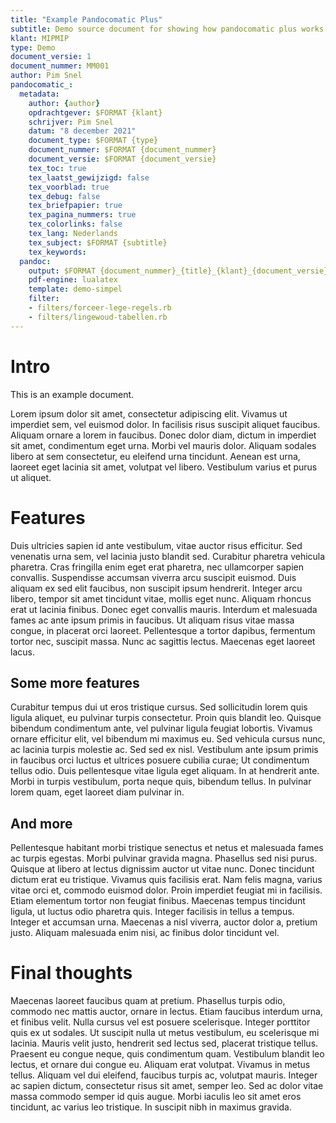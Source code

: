 ```yaml
---
title: "Example Pandocomatic Plus"
subtitle: Demo source document for showing how pandocomatic plus works
klant: MIPMIP
type: Demo
document_versie: 1
document_nummer: MM001
author: Pim Snel
pandocomatic_:
  metadata:
    author: {author}
    opdrachtgever: $FORMAT {klant}
    schrijver: Pim Snel
    datum: "8 december 2021"
    document_type: $FORMAT {type}
    document_nummer: $FORMAT {document_nummer}
    document_versie: $FORMAT {document_versie}
    tex_toc: true
    tex_laatst_gewijzigd: false
    tex_voorblad: true
    tex_debug: false
    tex_briefpapier: true
    tex_pagina_nummers: true
    tex_colorlinks: false
    tex_lang: Nederlands
    tex_subject: $FORMAT {subtitle}
    tex_keywords:
  pandoc:
    output: $FORMAT {document_nummer}_{title}_{klant}_{document_versie}.pdf
    pdf-engine: lualatex
    template: demo-simpel
    filter:
    - filters/forceer-lege-regels.rb
    - filters/lingewoud-tabellen.rb
---
```


# Intro

This is an example document.

Lorem ipsum dolor sit amet, consectetur adipiscing elit. Vivamus ut imperdiet
sem, vel euismod dolor. In facilisis risus suscipit aliquet faucibus. Aliquam
ornare a lorem in faucibus. Donec dolor diam, dictum in imperdiet sit amet,
condimentum eget urna. Morbi vel mauris dolor. Aliquam sodales libero at sem
consectetur, eu eleifend urna tincidunt. Aenean est urna, laoreet eget lacinia
sit amet, volutpat vel libero. Vestibulum varius et purus ut aliquet.

# Features

Duis ultricies sapien id ante vestibulum, vitae auctor risus efficitur. Sed
venenatis urna sem, vel lacinia justo blandit sed. Curabitur pharetra vehicula
pharetra. Cras fringilla enim eget erat pharetra, nec ullamcorper sapien
convallis. Suspendisse accumsan viverra arcu suscipit euismod. Duis aliquam ex
sed elit faucibus, non suscipit ipsum hendrerit. Integer arcu libero, tempor
sit amet tincidunt vitae, mollis eget nunc. Aliquam rhoncus erat ut lacinia
finibus. Donec eget convallis mauris. Interdum et malesuada fames ac ante ipsum
primis in faucibus. Ut aliquam risus vitae massa congue, in placerat orci
laoreet. Pellentesque a tortor dapibus, fermentum tortor nec, suscipit massa.
Nunc ac sagittis lectus. Maecenas eget laoreet lacus.

## Some more features

Curabitur tempus dui ut eros tristique cursus. Sed sollicitudin lorem quis
ligula aliquet, eu pulvinar turpis consectetur. Proin quis blandit leo. Quisque
bibendum condimentum ante, vel pulvinar ligula feugiat lobortis. Vivamus ornare
efficitur elit, vel bibendum mi maximus eu. Sed vehicula cursus nunc, ac
lacinia turpis molestie ac. Sed sed ex nisl. Vestibulum ante ipsum primis in
faucibus orci luctus et ultrices posuere cubilia curae; Ut condimentum tellus
odio. Duis pellentesque vitae ligula eget aliquam. In at hendrerit ante. Morbi
in turpis vestibulum, porta neque quis, bibendum tellus. In pulvinar lorem
quam, eget laoreet diam pulvinar in.

## And more

Pellentesque habitant morbi tristique senectus et netus et malesuada fames ac
turpis egestas. Morbi pulvinar gravida magna. Phasellus sed nisi purus. Quisque
at libero at lectus dignissim auctor ut vitae nunc. Donec tincidunt dictum erat
eu tristique. Vivamus quis facilisis erat. Nam felis magna, varius vitae orci
et, commodo euismod dolor. Proin imperdiet feugiat mi in facilisis. Etiam
elementum tortor non feugiat finibus. Maecenas tempus tincidunt ligula, ut
luctus odio pharetra quis. Integer facilisis in tellus a tempus. Integer et
accumsan urna. Maecenas a nisl viverra, auctor dolor a, pretium justo. Aliquam
malesuada enim nisi, ac finibus dolor tincidunt vel.


# Final thoughts


Maecenas laoreet faucibus quam at pretium. Phasellus turpis odio, commodo nec
mattis auctor, ornare in lectus. Etiam faucibus interdum urna, et finibus
velit. Nulla cursus vel est posuere scelerisque. Integer porttitor quis ex ut
sodales. Ut suscipit nulla ut metus vestibulum, eu scelerisque mi lacinia.
Mauris velit justo, hendrerit sed lectus sed, placerat tristique tellus.
Praesent eu congue neque, quis condimentum quam. Vestibulum blandit leo lectus,
et ornare dui congue eu. Aliquam erat volutpat. Vivamus in metus tellus.
Aliquam vel dui eleifend, faucibus turpis ac, volutpat mauris. Integer ac
sapien dictum, consectetur risus sit amet, semper leo. Sed ac dolor vitae massa
commodo semper id quis augue. Morbi iaculis leo sit amet eros tincidunt, ac
varius leo tristique. In suscipit nibh in maximus gravida.
